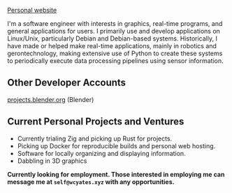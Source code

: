 [Personal website](https://wcyates.xyz)

I'm a software engineer with interests in graphics, real-time programs, and general applications for users.
I primarily use and develop applications on Linux/Unix, particularly Debian and Debian-based systems.
Historically, I have made or helped make real-time applications, mainly in robotics and gerontechnology, making extensive use of Python to create these systems to periodically execute data processing pipelines using sensor information.

## Other Developer Accounts
[projects.blender.org](https://projects.blender.org/tulser) (Blender)

## Current Personal Projects and Ventures
* Currently trialing Zig and picking up Rust for projects.
* Picking up Docker for reproducible builds and personal web hosting.
* Software for locally organizing and displaying information.
* Dabbling in 3D graphics

**Currently looking for employment. Those interested in employing me can message me at `self@wcyates.xyz` with any opportunities.**
